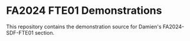 # FA2024 FTE01 Demonstrations

This repository contains the demonstration source for Damien's FA2024-SDF-FTE01 section.
